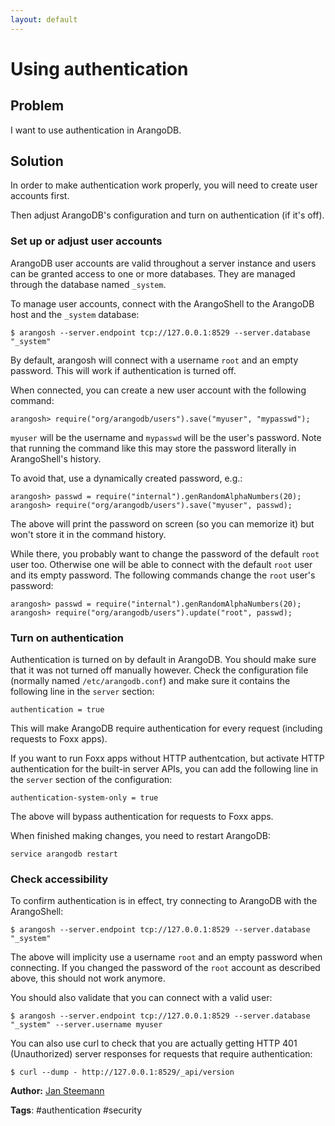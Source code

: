 ```yaml
---
layout: default
---
```

Using authentication
====================

Problem
-------

I want to use authentication in ArangoDB.

Solution
--------

In order to make authentication work properly, you will need to create user accounts first.

Then adjust ArangoDB's configuration and turn on authentication (if it's off).

### Set up or adjust user accounts

ArangoDB user accounts are valid throughout a server instance and users can be granted
access to one or more databases. They are managed through the database named `_system`.

To manage user accounts, connect with the ArangoShell to the ArangoDB host and the
`_system` database:

```
$ arangosh --server.endpoint tcp://127.0.0.1:8529 --server.database "_system"
```

By default, arangosh will connect with a username `root` and an empty password. This
will work if authentication is turned off.

When connected, you can create a new user account with the following command:

```
arangosh> require("org/arangodb/users").save("myuser", "mypasswd");
```

`myuser` will be the username and `mypasswd` will be the user's password. Note that running
the command like this may store the password literally in ArangoShell's history.

To avoid that, use a dynamically created password, e.g.:

```
arangosh> passwd = require("internal").genRandomAlphaNumbers(20);
arangosh> require("org/arangodb/users").save("myuser", passwd);
```

The above will print the password on screen (so you can memorize it) but won't store
it in the command history.

While there, you probably want to change the password of the default `root` user too.
Otherwise one will be able to connect with the default `root` user and its
empty password. The following commands change the `root` user's password:

```
arangosh> passwd = require("internal").genRandomAlphaNumbers(20);
arangosh> require("org/arangodb/users").update("root", passwd);
```

### Turn on authentication

Authentication is turned on by default in ArangoDB. You should make sure that it was
not turned off manually however. Check the configuration file (normally named
`/etc/arangodb.conf`) and make sure it contains the following line in the `server` section:

```
authentication = true
```

This will make ArangoDB require authentication for every request (including requests to
Foxx apps).

If you want to run Foxx apps without HTTP authentcation, but activate HTTP authentication
for the built-in server APIs, you can add the following line in the `server` section of
the configuration:

```
authentication-system-only = true
```

The above will bypass authentication for requests to Foxx apps.

When finished making changes, you need to restart ArangoDB:

```
service arangodb restart
```

### Check accessibility

To confirm authentication is in effect, try connecting to ArangoDB with the ArangoShell:

```
$ arangosh --server.endpoint tcp://127.0.0.1:8529 --server.database "_system"
```

The above will implicity use a username `root` and an empty password when connecting. If
you changed the password of the `root` account as described above, this should not work anymore.

You should also validate that you can connect with a valid user:

```
$ arangosh --server.endpoint tcp://127.0.0.1:8529 --server.database "_system" --server.username myuser
```

You can also use curl to check that you are actually getting HTTP 401 (Unauthorized) server
responses for requests that require authentication:

```
$ curl --dump - http://127.0.0.1:8529/_api/version
```

**Author:** [Jan Steemann](https://github.com/jsteemann)

**Tags**: #authentication #security
